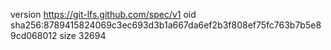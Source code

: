 version https://git-lfs.github.com/spec/v1
oid sha256:8789415824069c3ec693d3b1a667da6ef2b3f808ef75fc763b7b5e89cd068012
size 32694
